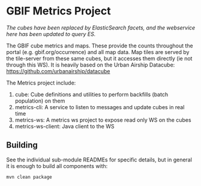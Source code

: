 # GBIF Metrics Project

_The cubes have been replaced by ElasticSearch facets, and the webservice here has been updated to query ES._

The GBIF cube metrics and maps. These provide the counts throughout the portal (e.g. gbif.org/occurrence) and all map data.
Map tiles are served by the tile-server from these same cubes, but it accesses them directly (ie not through this WS).
It is heavily based on the Urban Airship Datacube: https://github.com/urbanairship/datacube

The Metrics project include:
  1. cube: Cube definitions and utilities to perform backfills (batch population) on them
  2. metrics-cli: A service to listen to messages and update cubes in real time
  3. metrics-ws: A metrics ws project to expose read only WS on the cubes
  4. metrics-ws-client: Java client to the WS

## Building
See the individual sub-module READMEs for specific details, but in general it is enough to build all components with:

````shell
mvn clean package
````
